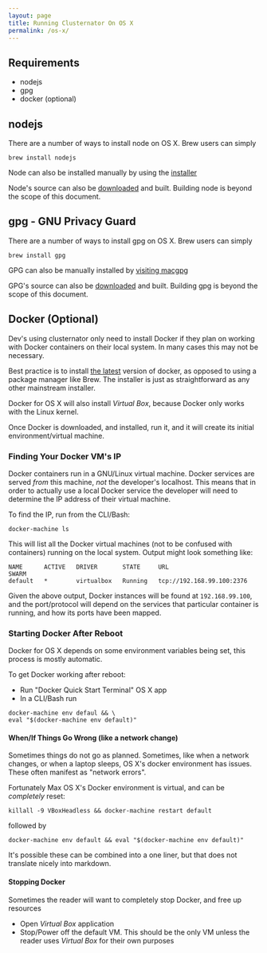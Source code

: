 ```yaml
---
layout: page
title: Running Clusternator On OS X
permalink: /os-x/
---
```


## Requirements

- nodejs
- gpg
- docker (optional)

## nodejs

There are a number of ways to install node on OS X.  Brew users can simply

```
brew install nodejs
```

Node can also be installed manually by using the [installer][nodejs]

Node's source can also be [downloaded][nodejs] and built.  Building node is
beyond the scope of this document.

##  gpg - GNU Privacy Guard

There are a number of ways to install gpg on OS X.  Brew users can simply

```
brew install gpg
```

GPG can also be manually installed by [visiting macgpg][gpg]

GPG's source can also be [downloaded][gpg] and built.  Building gpg is beyond
the scope of this document.

## Docker (Optional)

Dev's using clusternator only need to install Docker if they plan on working
with Docker containers on their local system.  In many cases this may not be
necessary.

Best practice is to install [the latest][docker] version of docker, as opposed
to using a package manager like Brew.  The installer is just as straightforward
as any other mainstream installer.

Docker for OS X will also install _Virtual Box_, because Docker only works with
the Linux kernel.

Once Docker is downloaded, and installed, run it, and it will create its initial
environment/virtual machine.

### Finding Your Docker VM's IP

Docker containers run in a GNU/Linux virtual machine.  Docker services are
served _from_ this machine, _not_ the developer's localhost.  This means that in
order to actually use a local Docker service the developer will need to
determine the IP address of their virtual machine.

To find the IP, run from the CLI/Bash:

```
docker-machine ls
```

This will list all the Docker virtual machines (not to be confused with
containers) running on the local system.  Output might look something like:

```
NAME      ACTIVE   DRIVER       STATE     URL                         SWARM
default   *        virtualbox   Running   tcp://192.168.99.100:2376
```

Given the above output, Docker instances will be found at `192.168.99.100`, and
the port/protocol will depend on the services that particular container is
running, and how its ports have been mapped.


### Starting Docker After Reboot

Docker for OS X depends on some environment variables being set, this process is
mostly automatic.

To get Docker working after reboot:

- Run "Docker Quick Start Terminal" OS X app
- In a CLI/Bash run 

```
docker-machine env defaul && \
eval "$(docker-machine env default)"
```

#### When/If Things Go Wrong (like a network change)

Sometimes things do not go as planned.  Sometimes, like when a network changes,
or when a laptop sleeps, OS X's docker environment has issues.  These often
manifest as "network errors".

Fortunately Max OS X's Docker environment is virtual, and can be _completely_ 
reset:

```
killall -9 VBoxHeadless && docker-machine restart default 
```
followed by

```
docker-machine env default && eval "$(docker-machine env default)" 
```

It's possible these can be combined into a one liner, but that does not
translate nicely into markdown.


#### Stopping Docker

Sometimes the reader will want to completely stop Docker, and free up resources

- Open _Virtual Box_ application
- Stop/Power off the default VM.  This should be the only VM unless the reader
uses _Virtual Box_ for their own purposes


[nodejs]:https://nodejs.org/en/download/ "Node JS Downloads"
[gpg]: http://macgpg.sourceforge.net/ "Mac GPG"
[docker]: https://www.docker.com/docker-toolbox "Docker Toolbox download"
